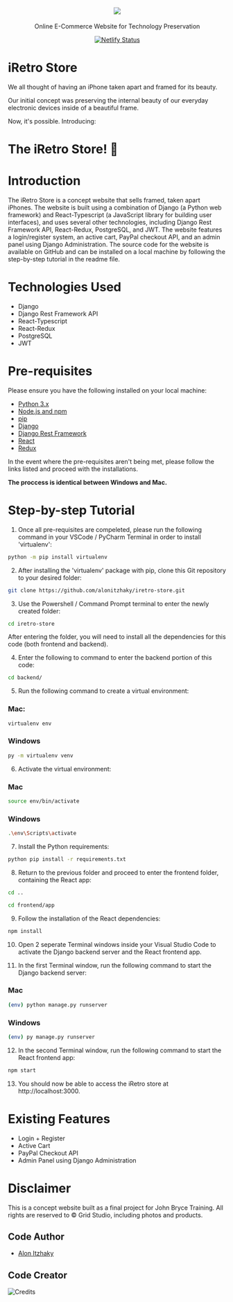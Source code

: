 <h1 align="center">
   <b>
        <a href="iretro.netlify.app"><img src="https://iretro.netlify.app/logo.png" /></a><br>
    </b>
</h1>

<p align="center">Online E-Commerce Website for Technology Preservation</p>

<div align="center">

[![Netlify Status](https://api.netlify.com/api/v1/badges/aab0b306-f55a-4205-a7dc-422f46670a6f/deploy-status)](https://app.netlify.com/sites/iretro/deploys)

</div>


# iRetro Store

We all thought of having an iPhone taken apart and framed for its beauty.

Our initial concept was preserving the internal beauty of our everyday electronic devices inside of a beautiful frame. 

Now, it's possible. Introducing:

<h1>The iRetro Store! 🍎</h1>

# Introduction
The iRetro Store is a concept website that sells framed, taken apart iPhones. The website is built using a combination of Django (a Python web framework) and React-Typescript (a JavaScript library for building user interfaces), and uses several other technologies, including Django Rest Framework API, React-Redux, PostgreSQL, and JWT. The website features a login/register system, an active cart, PayPal checkout API, and an admin panel using Django Administration. The source code for the website is available on GitHub and can be installed on a local machine by following the step-by-step tutorial in the readme file. 

# Technologies Used
- Django
- Django Rest Framework API
- React-Typescript
- React-Redux
- PostgreSQL
- JWT

# Pre-requisites
Please ensure you have the following installed on your local machine: 
- [Python 3.x](https://www.python.org/downloads/)
- [Node.js and npm](https://docs.npmjs.com/downloading-and-installing-node-js-and-npm)
- [pip](https://www.geeksforgeeks.org/how-to-install-pip-on-windows/)
- [Django](https://docs.djangoproject.com/en/4.1/topics/install/)
- [Django Rest Framework](https://www.django-rest-framework.org/#installation)
- [React](https://reactjs.org/docs/create-a-new-react-app.html)
- [Redux](https://redux.js.org/introduction/installation#create-a-react-redux-app)

In the event where the pre-requisites aren't being met, please follow the links listed and proceed with the installations. 

**The proccess is identical between Windows and Mac.**

# Step-by-step Tutorial

1. Once all pre-requisites are compeleted, please run the following command in your VSCode / PyCharm Terminal in order to install 'virtualenv': 
```bash
python -m pip install virtualenv
```

2. After installing the 'virtualenv' package with pip, clone this Git repository to your desired folder: 
```bash
git clone https://github.com/alonitzhaky/iretro-store.git
```

3. Use the Powershell / Command Prompt terminal to enter the newly created folder: 
```bash
cd iretro-store
```

After entering the folder, you will need to install all the dependencies for this code (both frontend and backend). 

4. Enter the following to command to enter the backend portion of this code:
```bash
cd backend/
```

5. Run the following command to create a virtual environment:
### Mac: 
```bash
virtualenv env
```

### Windows
```bash
py -m virtualenv venv
```

6. Activate the virtual environment:
### Mac
```bash
source env/bin/activate
```
### Windows
```bash
.\env\Scripts\activate
```

7. Install the Python requirements: 
```bash
python pip install -r requirements.txt
```

8. Return to the previous folder and proceed to enter the frontend folder, containing the React app: 
```bash
cd ..
```

```bash
cd frontend/app
```

9. Follow the installation of the React dependencies: 
```bash
npm install
```
10. Open 2 seperate Terminal windows inside your Visual Studio Code to activate the Django backend server and the React frontend app. 

11. In the first Terminal window, run the following command to start the Django backend server: 

### Mac
```bash
(env) python manage.py runserver
```

### Windows
```bash
(env) py manage.py runserver
```

12. In the second Terminal window, run the following command to start the React frontend app: 
```bash
npm start
```

13. You should now be able to access the iRetro store at http://localhost:3000.

# Existing Features
- Login + Register
- Active Cart
- PayPal Checkout API
- Admin Panel using Django Administration

# Disclaimer
This is a concept website built as a final project for John Bryce Training. All rights are reserved to © Grid Studio, including photos and products. 

## Code Author

- [Alon Itzhaky](https:/www.linkedin.com/alonitzhaky)

## Code Creator

![Credits](https://img.shields.io/badge/Creator-Alon%20Itzhaky-informational)


